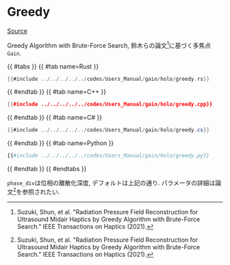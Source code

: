 # Greedy
[Source](https://github.com/shinolab/autd3-rs/blob/v32.1.1/autd3-gain-holo/src/combinatorial/greedy.rs)

Greedy Algorithm with Brute-Force Search, 鈴木らの論文[^suzuki2021]に基づく多焦点`Gain`.


{{ #tabs }}
{{ #tab name=Rust }}
```rust
{{#include ../../../../../codes/Users_Manual/gain/holo/greedy.rs}}
```
{{ #endtab }}
{{ #tab name=C++ }}
```cpp
{{#include ../../../../../codes/Users_Manual/gain/holo/greedy.cpp}}
```
{{ #endtab }}
{{ #tab name=C# }}
```cs
{{#include ../../../../../codes/Users_Manual/gain/holo/greedy.cs}}
```
{{ #endtab }}
{{ #tab name=Python }}
```python
{{#include ../../../../../codes/Users_Manual/gain/holo/greedy.py}}
```
{{ #endtab }}
{{ #endtabs }}

`phase_div`は位相の離散化深度, デフォルトは上記の通り.
パラメータの詳細は論文[^suzuki2021]を参照されたい.

[^suzuki2021]: Suzuki, Shun, et al. "Radiation Pressure Field Reconstruction for Ultrasound Midair Haptics by Greedy Algorithm with Brute-Force Search." IEEE Transactions on Haptics (2021).
